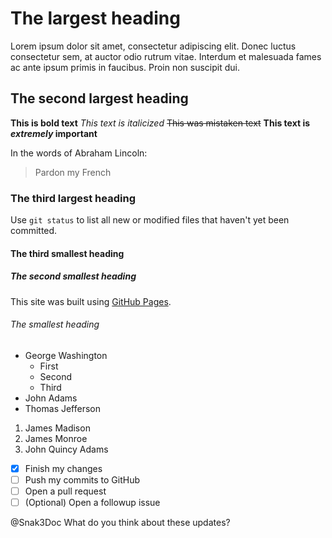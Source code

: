 # The largest heading

Lorem ipsum dolor sit amet, consectetur adipiscing elit. Donec luctus consectetur sem, at auctor odio rutrum vitae. Interdum et malesuada fames ac ante ipsum primis in faucibus. Proin non suscipit dui.

## The second largest heading
**This is bold text**
*This text is italicized*
~~This was mistaken text~~
**This text is _extremely_ important**

In the words of Abraham Lincoln:

> Pardon my French

### The third largest heading

Use `git status` to list all new or modified files that haven't yet been committed.

#### The third smallest heading

##### The second smallest heading

This site was built using [GitHub Pages](https://pages.github.com/).

###### The smallest heading

- George Washington
	- First
	- Second
	- Third
- John Adams
- Thomas Jefferson

1. James Madison
2. James Monroe
3. John Quincy Adams

- [x] Finish my changes
- [ ] Push my commits to GitHub
- [ ] Open a pull request
- [ ] \(Optional) Open a followup issue

@Snak3Doc What do you think about these updates?
